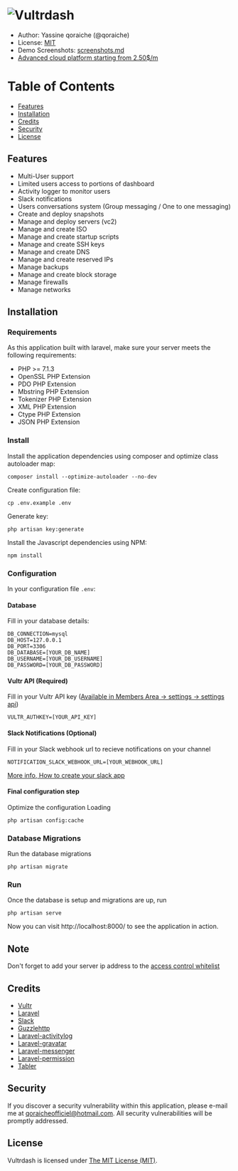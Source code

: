 # ![Vultrdash](https://raw.githubusercontent.com/Qoraiche/Vultrdash/master/demo-screenshots/screenshot-1.png)

* Author: Yassine qoraiche (@qoraiche)
* License: [MIT](https://vultrdash.mit-license.org/)
* Demo Screenshots: [screenshots.md](https://github.com/Qoraiche/Vultrdash/blob/master/screenshots.md)
* [Advanced cloud platform starting from 2.50$/m](https://www.vultr.com/?ref=7291225)

# Table of Contents

* [Features](#features)
* [Installation](#installation)
* [Credits](#credits)
* [Security](#security)
* [License](#license)

<a id="features"></a>
## Features

* Multi-User support
* Limited users access to portions of dashboard
* Activity logger to monitor users
* Slack notifications
* Users conversations system (Group messaging / One to one messaging)
* Create and deploy snapshots
* Manage and deploy servers (vc2)
* Manage and create ISO
* Manage and create startup scripts
* Manage and create SSH keys
* Manage and create DNS
* Manage and create reserved IPs
* Manage backups
* Manage and create block storage
* Manage firewalls
* Manage networks

<a id="installation"></a>
## Installation

### Requirements

As this application built with laravel, make sure your server meets the following requirements:

* PHP >= 7.1.3
* OpenSSL PHP Extension
* PDO PHP Extension
* Mbstring PHP Extension
* Tokenizer PHP Extension
* XML PHP Extension
* Ctype PHP Extension
* JSON PHP Extension

### Install

Install the application dependencies using composer and optimize class autoloader map:

    composer install --optimize-autoloader --no-dev


Create configuration file:

    cp .env.example .env

Generate key:

    php artisan key:generate

Install the Javascript dependencies using NPM:

    npm install

### Configuration

In your configuration file `.env`:

#### Database

Fill in your database details:

    DB_CONNECTION=mysql
    DB_HOST=127.0.0.1
    DB_PORT=3306
    DB_DATABASE=[YOUR_DB_NAME]
    DB_USERNAME=[YOUR_DB_USERNAME]
    DB_PASSWORD=[YOUR_DB_PASSWORD]

#### Vultr API (Required)

Fill in your Vultr API key ([Available in Members Area -> settings -> settings api](https://my.vultr.com/settings/#settingsapi))

    VULTR_AUTHKEY=[YOUR_API_KEY]

#### Slack Notifications (Optional)

Fill in your Slack webhook url to recieve notifications on your channel

    NOTIFICATION_SLACK_WEBHOOK_URL=[YOUR_WEBHOOK_URL]

[More info, How to create your slack app](https://api.slack.com/incoming-webhooks)
    
#### Final configuration step

Optimize the configuration Loading

    php artisan config:cache

### Database Migrations

Run the database migrations

    php artisan migrate

### Run

Once the database is setup and migrations are up, run

    php artisan serve

Now you can visit http://localhost:8000/ to see the application in action.

## Note

Don't forget to add your server ip address to the [access control whitelist](https://my.vultr.com/settings/#settingsapi)

<a id="credits"></a>
## Credits

* [Vultr](https://vultr.com/)
* [Laravel](https://laravel.com/)
* [Slack](https://laravel.com/)
* [Guzzlehttp](http://docs.guzzlephp.org/en/stable/)
* [Laravel-activitylog](https://github.com/spatie/laravel-activitylog)
* [Laravel-gravatar](https://github.com/thomaswelton/laravel-gravatar)
* [Laravel-messenger](https://github.com/cmgmyr/laravel-messenger)
* [Laravel-permission](https://github.com/spatie/laravel-permission)
* [Tabler](http://tabler.github.io/)

<a id="security"></a>
## Security

If you discover a security vulnerability within this application, please e-mail me at qoraicheofficiel@hotmail.com. All security vulnerabilities will be promptly addressed.

<a id="license"></a>
## License

Vultrdash is licensed under [The MIT License (MIT)](https://vultrdash.mit-license.org/).
